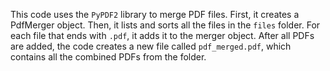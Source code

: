 
This code uses the `PyPDF2` library to merge PDF files. First, it creates a PdfMerger object. 
Then, it lists and sorts all the files in the `files` folder. 
For each file that ends with `.pdf`, it adds it to the merger object. 
After all PDFs are added, the code creates a new file called `pdf_merged.pdf`, which contains all the combined PDFs from the folder.
